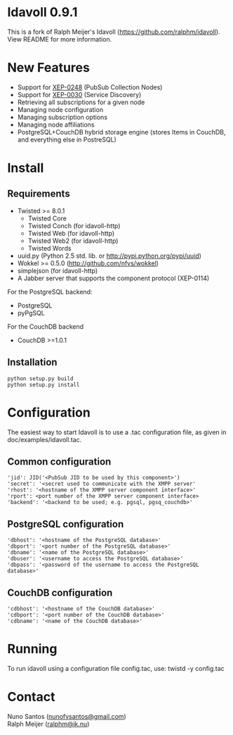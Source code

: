 # Idavoll 0.9.1

This is a fork of Ralph Meijer's Idavoll (<https://github.com/ralphm/idavoll>).  
View README for more information.

# New Features

* Support for [XEP-0248](http://xmpp.org/extensions/xep-0248.html) (PubSub Collection Nodes)
* Support for [XEP-0030](http://xmpp.org/extensions/xep-0030.html) (Service Discovery)
* Retrieving all subscriptions for a given node
* Managing node configuration
* Managing subscription options
* Managing node affiliations
* PostgreSQL+CouchDB hybrid storage engine (stores Items in CouchDB, and everything else in PostreSQL)


# Install

## Requirements

* Twisted >= 8.0.1
    * Twisted Core
	* Twisted Conch (for idavoll-http)
	* Twisted Web (for idavoll-http)
	* Twisted Web2 (for idavoll-http)
	* Twisted Words
* uuid.py (Python 2.5 std. lib. or http://pypi.python.org/pypi/uuid)
* Wokkel >= 0.5.0 (http://github.com/nfvs/wokkel)
* simplejson (for idavoll-http)
* A Jabber server that supports the component protocol (XEP-0114)

For the PostgreSQL backend:
* PostgreSQL
* pyPgSQL

For the CouchDB backend
* CouchDB >=1.0.1

## Installation

    python setup.py build
    python setup.py install

# Configuration

The easiest way to start Idavoll is to use a .tac configuration file, as given in doc/examples/idavoll.tac.

## Common configuration
    'jid': JID('<PubSub JID to be used by this component>')
	'secret': '<secret used to communicate with the XMPP server'
	'rhost': '<hostname of the XMPP server component interface>'
	'rport': <port number of the XMPP server component interface>
	'backend': '<backend to be used; e.g. pgsql, pgsq_couchdb>'

## PostgreSQL configuration
    'dbhost': '<hostname of the PostgreSQL database>'
    'dbport': '<port number of the PostgreSQL database>'
    'dbname': '<name of the PostgreSQL database>'
    'dbuser': '<username to access the PostgreSQL database>'
    'dbpass': '<password of the username to access the PostgreSQL database>'

## CouchDB configuration
    'cdbhost': '<hostname of the CouchDB database>'
	'cdbport': '<port number of the CouchDB database>'
	'cdbname': '<name of the CouchDB database>'

# Running

To run idavoll using a configuration file config.tac, use:
    twistd -y config.tac

# Contact

Nuno Santos (<nunofvsantos@gmail.com>)  
Ralph Meijer (<ralphm@ik.nu>)

